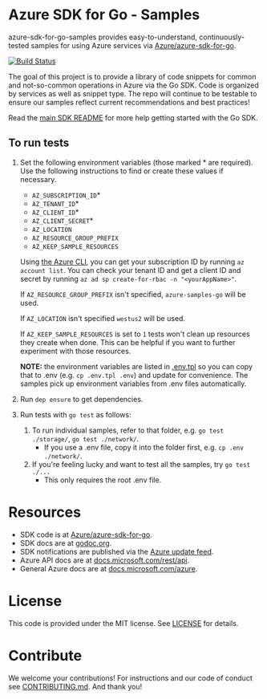# Azure SDK for Go - Samples

azure-sdk-for-go-samples provides easy-to-understand, continuously-tested samples for using Azure services via [Azure/azure-sdk-for-go][].

[![Build Status](https://travis-ci.org/Azure-Samples/azure-sdk-for-go-samples.svg?branch=master)](https://travis-ci.org/Azure-Samples/azure-sdk-for-go-samples)

The goal of this project is to provide a library of code snippets for common
and not-so-common operations in Azure via the Go SDK. Code is organized by
services as well as snippet type. The repo will continue to be testable to
ensure our samples reflect current recommendations and best practices!

Read the [main SDK README][] for more help getting started with the Go SDK.

## To run tests

1. Set the following environment variables (those marked * are required). Use
the following instructions to find or create these values if necessary.

    * `AZ_SUBSCRIPTION_ID`*
    * `AZ_TENANT_ID`*
    * `AZ_CLIENT_ID`*
    * `AZ_CLIENT_SECRET`*
    * `AZ_LOCATION`
    * `AZ_RESOURCE_GROUP_PREFIX`
    * `AZ_KEEP_SAMPLE_RESOURCES`

    Using [the Azure CLI][azure-cli], you can get your subscription ID by running `az account
    list`. You can check your tenant ID and get a client ID and secret by
    running `az ad sp create-for-rbac -n "<yourAppName>"`.

    If `AZ_RESOURCE_GROUP_PREFIX` isn't specified, `azure-samples-go` will be used.

    If `AZ_LOCATION` isn't specified `westus2` will be used.

    If `AZ_KEEP_SAMPLE_RESOURCES` is set to `1` tests won't clean up resources
    they create when done. This can be helpful if you want to further experiment
    with those resources.

    **NOTE:** the environment variables are listed in [.env.tpl](./.env.tpl)
    so you can copy that to .env (e.g. `cp .env.tpl .env`) and update for
    convenience. The samples pick up environment variables from .env files
    automatically.

1. Run `dep ensure` to get dependencies.
1. Run tests with `go test` as follows:

    1. To run individual samples, refer to that folder, e.g. `go test ./storage/`, `go test ./network/`.
        * If you use a .env file, copy it into the folder first, e.g. `cp .env ./network/`.
    1. If you're feeling lucky and want to test all the samples, try `go test ./...`
        * This only requires the root .env file.

# Resources

- SDK code is at [Azure/azure-sdk-for-go][].
- SDK docs are at [godoc.org](https://godoc.org/github.com/Azure/azure-sdk-for-go/).
- SDK notifications are published via the [Azure update feed][].
- Azure API docs are at [docs.microsoft.com/rest/api](https://docs.microsoft.com/rest/api/).
- General Azure docs are at [docs.microsoft.com/azure](https://docs.microsoft.com/azure).

# License

This code is provided under the MIT license. See [LICENSE][] for details.

# Contribute

We welcome your contributions! For instructions and our code of conduct see [CONTRIBUTING.md][]. And thank you!

[main SDK README]: https://github.com/Azure/azure-sdk-for-go/blob/master/README.md
[Azure update feed]: https://azure.microsoft.com/updates/
[Azure/azure-sdk-for-go]: https://github.com/Azure/azure-sdk-for-go
[azure-cli]: https://github.com/Azure/azure-cli
[LICENSE]: ./LICENSE.md
[CONTRIBUTING.md]: ./CONTRIBUTING.md
